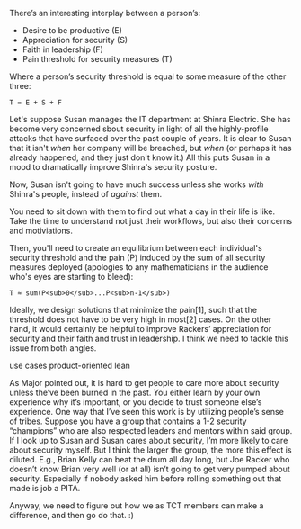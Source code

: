 There’s an interesting interplay between a person’s:

* Desire to be productive (E)
* Appreciation for security (S)
* Faith in leadership (F)
* Pain threshold for security measures (T)

Where a person’s security threshold is equal to some measure of the other
three:

    T = E + S + F 

Let's suppose Susan manages the IT department at Shinra Electric. She
has become very concerned sbout security in light of all the highly-profile 
attacks that have surfaced over the past couple of years. It is clear to
Susan that it isn't *when* her company will be breached, but *when* (or 
perhaps it has already happened, and they just don't know it.) All this
puts Susan in a mood to dramatically improve Shinra's security posture. 

Now, Susan isn't going to have much success unless she works *with* Shinra's
people, instead of *against* them. 


You need to sit down with them to find out what a day in their life
is like. Take the time to understand not just their workflows, but also their
concerns and motiviations.

Then, you'll need to create an equilibrium between each individual's security 
threshold and the pain (P) induced by the sum of all security measures
deployed (apologies to any mathematicians in the audience who's eyes are
starting to bleed):

    T ≈ sum(P<sub>0</sub>...P<sub>n-1</sub>)


Ideally, we design solutions that minimize the pain[1], such
that the threshold does not have to be very high in most[2] cases. On the
other hand, it would certainly be helpful to improve Rackers’ appreciation
for security and their faith and trust in leadership. I think we need to
tackle this issue from both angles.

use cases
product-oriented
lean

As Major pointed out, it is hard to get people to care more about security
unless the’ve been burned in the past. You either learn by your own
experience why it’s important, or you decide to trust someone else’s
experience. One way that I’ve seen this work is by utilizing people’s
sense of tribes. Suppose you have a group that contains a 1-2 security
“champions” who are also respected leaders and mentors within said group.
If I look up to Susan and Susan cares about security, I’m more likely to
care about security myself. But I think the larger the group, the more
this effect is diluted. E.g., Brian Kelly can beat the drum all day long,
but Joe Racker who doesn’t know Brian very well (or at all) isn’t going to
get very pumped about security. Especially if nobody asked him before
rolling something out that made is job a PITA.

Anyway, we need to figure out how we as TCT members can make a difference,
and then go do that. :)
